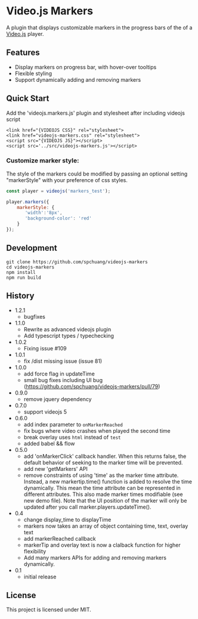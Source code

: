 # Video.js Markers

A plugin that displays customizable markers in the progress bars of the of a [Video.js](https://github.com/videojs/video.js/) player.

## Features
* Display markers on progress bar, with hover-over tooltips
* Flexible styling
* Support dynamically adding and removing markers

## Quick Start
Add the 'videojs.markers.js' plugin and stylesheet after including videojs script

    <link href="{VIDEOJS CSS}" rel="stylesheet">
    <link href="videojs-markers.css" rel="stylesheet">
    <script src="{VIDEOJS JS}"></script>
    <script src='../src/videojs-markers.js'></script>

### Customize marker style:
The style of the markers could be modified by passing an optional setting "markerStyle" with your preference of css styles.

```js
const player = videojs('markers_test');

player.markers({
    markerStyle: {
       'width':'8px',
       'background-color': 'red'
    }
});
```

## Development

```
git clone https://github.com/spchuang/videojs-markers
cd videojs-markers
npm install
npm run build
```

## History
- 1.2.1
  - bugfixes
- 1.1.0
  - Rewrite as advanced videojs plugin
  - Add typescript types / typechecking
- 1.0.2
   - Fixing issue #109
- 1.0.1
   - fix /dist missing issue (issue 81)
- 1.0.0
   - add force flag in updateTime
   - small bug fixes including UI bug (https://github.com/spchuang/videojs-markers/pull/79)
- 0.9.0
   - remove jquery dependency
- 0.7.0
   - support videojs 5
- 0.6.0
   - add index parameter to `onMarkerReached`
   - fix bugs where video crashes when played the second time
   - break overlay uses `html` instead of `test`
   - added babel && flow
- 0.5.0
   - add 'onMarkerClick' callback handler. When this returns false, the default behavior of seeking to the marker time will be prevented.
   - add new 'getMarkers' API
   - remove constraints of using 'time' as the marker time attribute. Instead, a new markertip.time() function is added to resolve the time dynamically. This mean the time attribute can be represented in different attributes. This also made marker times modifiable (see new demo file). Note that the UI position of the marker will only be updated after you call marker.players.updateTime().
- 0.4
   - change display_time to displayTime
   - markers now takes an array of object containing time, text, overlay text
   - add markerReached callback
   - markerTip and overlay text is now a clalback function for higher flexibility
   - Add many markers APIs for adding and removing markers dynamically.
- 0.1
   - initial release


## License
This project is licensed under MIT.
